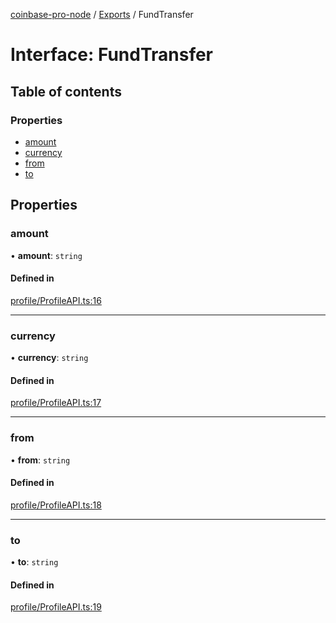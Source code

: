 [coinbase-pro-node](../README.md) / [Exports](../modules.md) / FundTransfer

# Interface: FundTransfer

## Table of contents

### Properties

- [amount](FundTransfer.md#amount)
- [currency](FundTransfer.md#currency)
- [from](FundTransfer.md#from)
- [to](FundTransfer.md#to)

## Properties

### amount

• **amount**: `string`

#### Defined in

[profile/ProfileAPI.ts:16](https://github.com/bennycode/coinbase-pro-node/blob/15253ed/src/profile/ProfileAPI.ts#L16)

---

### currency

• **currency**: `string`

#### Defined in

[profile/ProfileAPI.ts:17](https://github.com/bennycode/coinbase-pro-node/blob/15253ed/src/profile/ProfileAPI.ts#L17)

---

### from

• **from**: `string`

#### Defined in

[profile/ProfileAPI.ts:18](https://github.com/bennycode/coinbase-pro-node/blob/15253ed/src/profile/ProfileAPI.ts#L18)

---

### to

• **to**: `string`

#### Defined in

[profile/ProfileAPI.ts:19](https://github.com/bennycode/coinbase-pro-node/blob/15253ed/src/profile/ProfileAPI.ts#L19)
